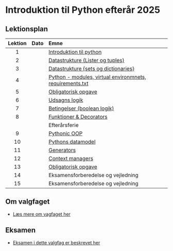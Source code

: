 # Introduktion til Python efterår 2025    

## Lektionsplan

| Lektion |    Dato    |       Emne                            |
|:-----:|:---------:|:----------------------------------------------------------|
|    1    |            | [Introduktion til python](materialer/introduktion/introduktion.md)                |
|    2    |            | [Datastrukture (Lister og tuples)](materialer/datastrukturer1/datastrukture1.md)                 |
|    3    |            | [Datastrukture \{sets og dictionaries\}](materialer/datastrukturer2/datastrukture2.md)                 |
|    4    |            | [Python - modules, virtual environmnets, requirements.txt](materialer/moduler/moduler.md)     |
|    5    |            | [Obligatorisk opgave](materialer/obligatoriske/obligatorisk_1.md)|
|    6    |            | [Udsagns logik](materialer/logik/)|
|    7    |            | [Betingelser (boolean logik)](materialer/boolean/boolean.md)|
|    8    |            | [Funktioner & Decorators](materialer/decorators/decorators.md)|
|         |            | Efterårsferie |
|    9    |            | [Pythonic OOP](materialer/oop/oop.md)           |
|   10    |            | [Pythons datamodel](materialer/datamodel/datamodel.md)|
|   11    |            | [Generators](materialer/generators/generators.md)|
|   12    |            | [Context managers](materialer/) |
|   13    |            | [Obligatorisk opgave](materialer/obligatoriske/) |
|   14    |            | Eksamensforberedelse og vejledning |
|   15    |            | Eksamensforberedelse og vejledning |

## Om valgfaget
* [Læs mere om vagfaget her](materialer/formalia/about_this_elective.md)

## Eksamen
* [Eksamen i dette valgfag er beskrevet her](materialer/formalia/exam.md)
